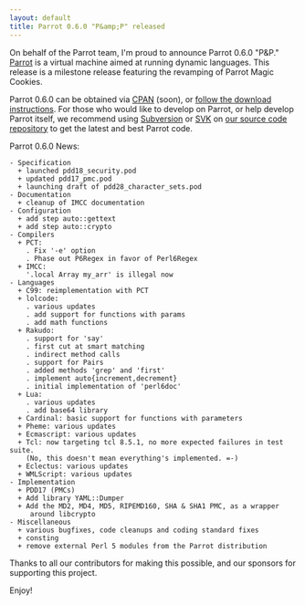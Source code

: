 ```yaml
---
layout: default
title: Parrot 0.6.0 "P&amp;P" released
---
```


On behalf of the Parrot team, I'm proud to announce Parrot 0.6.0
&quot;P&amp;P.&quot; <a href="http://parrotcode.org/" rel="nofollow">Parrot</a>
is a virtual machine aimed at running dynamic languages. This release is a milestone release featuring the revamping of Parrot Magic Cookies.</p><p>Parrot 0.6.0 can be obtained via <a href="http://search.cpan.org/dist/parrot" rel="nofollow">CPAN</a>
(soon), or <a href="http://parrotcode.org/source.html" rel="nofollow">follow the download instructions</a>.
For those who would like to develop on Parrot, or help develop Parrot itself,
we recommend using <a href="http://subversion.tigris.org/" rel="nofollow">Subversion</a>
or <a href="http://svk.bestpractical.com/" rel="nofollow">SVK</a>
on <a href="https://svn.perl.org/parrot/trunk/" rel="nofollow">our source code repository</a>
to get the latest and best Parrot code.</p><p>Parrot 0.6.0 News:</p>

    - Specification
      + launched pdd18_security.pod
      + updated pdd17_pmc.pod
      + launching draft of pdd28_character_sets.pod
    - Documentation
      + cleanup of IMCC documentation
    - Configuration
      + add step auto::gettext
      + add step auto::crypto
    - Compilers
      + PCT:
        . Fix '-e' option
        . Phase out P6Regex in favor of Perl6Regex
      + IMCC:
        '.local Array my_arr' is illegal now
    - Languages
      + C99: reimplementation with PCT
      + lolcode:
        . various updates
        . add support for functions with params
        . add math functions
      + Rakudo:
        . support for 'say'
        . first cut at smart matching
        . indirect method calls
        . support for Pairs
        . added methods 'grep' and 'first'
        . implement auto{increment,decrement}
        . initial implementation of 'perl6doc'
      + Lua:
        . various updates
        . add base64 library
      + Cardinal: basic support for functions with parameters
      + Pheme: various updates
      + Ecmascript: various updates
      + Tcl: now targeting tcl 8.5.1, no more expected failures in test suite.
        (No, this doesn't mean everything's implemented. =-)
      + Eclectus: various updates
      + WMLScript: various updates
    - Implementation
      + PDD17 (PMCs)
      + Add library YAML::Dumper
      + Add the MD2, MD4, MD5, RIPEMD160, SHA & SHA1 PMC, as a wrapper
         around libcrypto
    - Miscellaneous
      + various bugfixes, code cleanups and coding standard fixes
      + consting
      + remove external Perl 5 modules from the Parrot distribution

Thanks to all our contributors for making this possible, and our sponsors for supporting this project.

Enjoy!
